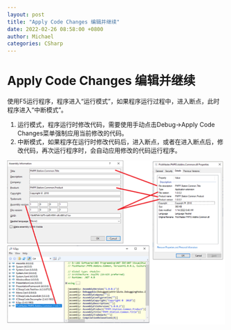 ```yaml
---
layout: post
title: "Apply Code Changes 编辑并继续"
date: 2022-02-26 08:58:00 +0800
author: Michael
categories: CSharp
---
```


# Apply Code Changes 编辑并继续
使用F5运行程序，程序进入“运行模式”，如果程序运行过程中，进入断点，此时程序进入“中断模式”。  
1. 运行模式，程序运行时修改代码，需要使用手动点击Debug->Apply Code Changes菜单强制应用当前修改的代码。
2. 中断模式，如果程序在运行时修改代码后，进入断点，或者在进入断点后，修改代码，再次运行程序时，会自动应用修改的代码运行程序。

![日志文件夹](/assets/csharp/AssemblyInformation.png)
